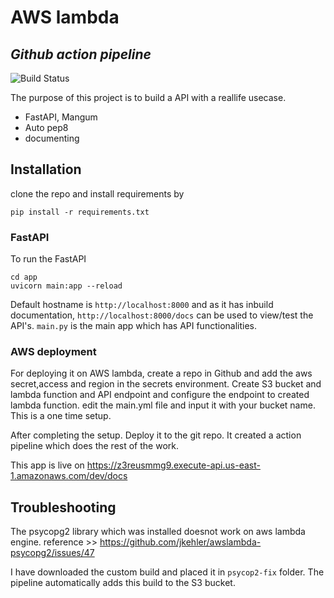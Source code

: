 # AWS lambda

## _Github action pipeline_

![Build Status](https://travis-ci.org/joemccann/dillinger.svg?branch=master)

The purpose of this project is to build a API with a reallife usecase.

- FastAPI, Mangum
- Auto pep8
- documenting

## Installation

clone the repo and install requirements by

```
pip install -r requirements.txt
```

### FastAPI

To run the FastAPI

```
cd app
uvicorn main:app --reload
```

Default hostname is ```http://localhost:8000``` and as it has inbuild documentation, ```http://localhost:8000/docs``` can be used to view/test the API's.
```main.py``` is the main app which has API functionalities.

### AWS deployment

For deploying it on AWS lambda, create a repo in Github and add the aws secret,access and region in the secrets environment. Create S3 bucket and lambda function and API endpoint and configure the endpoint to created lambda function. edit the main.yml file and input it with your bucket name. This is a one time setup.

After completing the setup. Deploy it to the git repo. It created a action pipeline which does the rest of the work.

This app is live on <https://z3reusmmg9.execute-api.us-east-1.amazonaws.com/dev/docs>

## Troubleshooting

The psycopg2 library which was installed doesnot work on aws lambda engine. reference >> <https://github.com/jkehler/awslambda-psycopg2/issues/47>

I have downloaded the custom build and placed it in ```psycop2-fix``` folder. The pipeline automatically adds this build to the S3 bucket.
